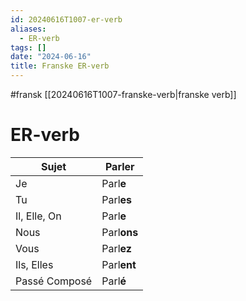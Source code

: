 ```yaml
---
id: 20240616T1007-er-verb
aliases:
  - ER-verb
tags: []
date: "2024-06-16"
title: Franske ER-verb
---
```


#fransk [[20240616T1007-franske-verb|franske verb]]

# ER-verb

| Sujet         | Parl**er**  |
| ------------- | ----------- |
| Je            | Parl**e**   |
| Tu            | Parl**es**  |
| Il, Elle, On  | Parl**e**   |
| Nous          | Parl**ons** |
| Vous          | Parl**ez**  |
| Ils, Elles    | Parl**ent** |
| Passé Composé | Parl**é**   |
